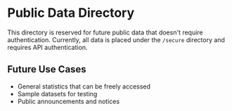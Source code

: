 # Public Data Directory

This directory is reserved for future public data that doesn't require authentication.
Currently, all data is placed under the `/secure` directory and requires API authentication.

## Future Use Cases
- General statistics that can be freely accessed
- Sample datasets for testing
- Public announcements and notices

